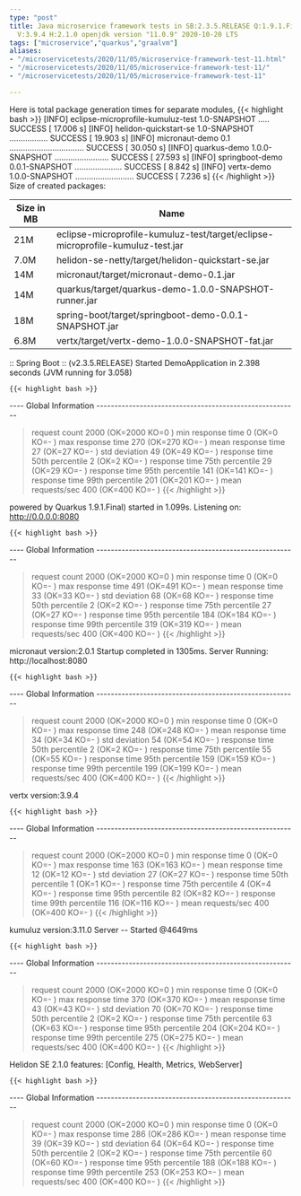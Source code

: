 ```yaml
---
type: "post"
title: Java microservice framework tests in SB:2.3.5.RELEASE Q:1.9.1.Final M:2.1.2
  V:3.9.4 H:2.1.0 openjdk version "11.0.9" 2020-10-20 LTS
tags: ["microservice","quarkus","graalvm"]
aliases:
- "/microservicetests/2020/11/05/microservice-framework-test-11.html"
- "/microservicetests/2020/11/05/microservice-framework-test-11/"
- "/microservicetests/2020/11/05/microservice-framework-test-11"

---
```

 
Here is total package generation times for separate modules,
{{< highlight bash >}}
[INFO] eclipse-microprofile-kumuluz-test 1.0-SNAPSHOT ..... SUCCESS [ 17.006 s]
[INFO] helidon-quickstart-se 1.0-SNAPSHOT ................. SUCCESS [ 19.903 s]
[INFO] micronaut-demo 0.1 ................................. SUCCESS [ 30.050 s]
[INFO] quarkus-demo 1.0.0-SNAPSHOT ........................ SUCCESS [ 27.593 s]
[INFO] springboot-demo 0.0.1-SNAPSHOT ..................... SUCCESS [  8.842 s]
[INFO] vertx-demo 1.0.0-SNAPSHOT .......................... SUCCESS [  7.236 s]
{{< /highlight >}}
Size of created packages:

| Size in MB |  Name |
|------------|-------|
| 21M | eclipse-microprofile-kumuluz-test/target/eclipse-microprofile-kumuluz-test.jar |
| 7.0M | helidon-se-netty/target/helidon-quickstart-se.jar |
| 14M | micronaut/target/micronaut-demo-0.1.jar |
| 14M | quarkus/target/quarkus-demo-1.0.0-SNAPSHOT-runner.jar |
| 18M | spring-boot/target/springboot-demo-0.0.1-SNAPSHOT.jar |
| 6.8M | vertx/target/vertx-demo-1.0.0-SNAPSHOT-fat.jar |


:: Spring Boot :: (v2.3.5.RELEASE) Started DemoApplication in 2.398 seconds (JVM running for 3.058)

    {{< highlight bash >}}
---- Global Information --------------------------------------------------------
> request count                                       2000 (OK=2000   KO=0     )
> min response time                                      0 (OK=0      KO=-     )
> max response time                                    270 (OK=270    KO=-     )
> mean response time                                    27 (OK=27     KO=-     )
> std deviation                                         49 (OK=49     KO=-     )
> response time 50th percentile                          2 (OK=2      KO=-     )
> response time 75th percentile                         29 (OK=29     KO=-     )
> response time 95th percentile                        141 (OK=141    KO=-     )
> response time 99th percentile                        201 (OK=201    KO=-     )
> mean requests/sec                                    400 (OK=400    KO=-     )
{{< /highlight >}}

powered by Quarkus 1.9.1.Final) started in 1.099s. Listening on: http://0.0.0.0:8080

    {{< highlight bash >}}
---- Global Information --------------------------------------------------------
> request count                                       2000 (OK=2000   KO=0     )
> min response time                                      0 (OK=0      KO=-     )
> max response time                                    491 (OK=491    KO=-     )
> mean response time                                    33 (OK=33     KO=-     )
> std deviation                                         68 (OK=68     KO=-     )
> response time 50th percentile                          2 (OK=2      KO=-     )
> response time 75th percentile                         27 (OK=27     KO=-     )
> response time 95th percentile                        184 (OK=184    KO=-     )
> response time 99th percentile                        319 (OK=319    KO=-     )
> mean requests/sec                                    400 (OK=400    KO=-     )
{{< /highlight >}}

micronaut version:2.0.1 Startup completed in 1305ms. Server Running: http://localhost:8080

    {{< highlight bash >}}
---- Global Information --------------------------------------------------------
> request count                                       2000 (OK=2000   KO=0     )
> min response time                                      0 (OK=0      KO=-     )
> max response time                                    248 (OK=248    KO=-     )
> mean response time                                    34 (OK=34     KO=-     )
> std deviation                                         54 (OK=54     KO=-     )
> response time 50th percentile                          2 (OK=2      KO=-     )
> response time 75th percentile                         55 (OK=55     KO=-     )
> response time 95th percentile                        159 (OK=159    KO=-     )
> response time 99th percentile                        199 (OK=199    KO=-     )
> mean requests/sec                                    400 (OK=400    KO=-     )
{{< /highlight >}}

vertx version:3.9.4

    {{< highlight bash >}}
---- Global Information --------------------------------------------------------
> request count                                       2000 (OK=2000   KO=0     )
> min response time                                      0 (OK=0      KO=-     )
> max response time                                    163 (OK=163    KO=-     )
> mean response time                                    12 (OK=12     KO=-     )
> std deviation                                         27 (OK=27     KO=-     )
> response time 50th percentile                          1 (OK=1      KO=-     )
> response time 75th percentile                          4 (OK=4      KO=-     )
> response time 95th percentile                         82 (OK=82     KO=-     )
> response time 99th percentile                        116 (OK=116    KO=-     )
> mean requests/sec                                    400 (OK=400    KO=-     )
{{< /highlight >}}

kumuluz version:3.11.0 Server -- Started @4649ms

    {{< highlight bash >}}
---- Global Information --------------------------------------------------------
> request count                                       2000 (OK=2000   KO=0     )
> min response time                                      0 (OK=0      KO=-     )
> max response time                                    370 (OK=370    KO=-     )
> mean response time                                    43 (OK=43     KO=-     )
> std deviation                                         70 (OK=70     KO=-     )
> response time 50th percentile                          2 (OK=2      KO=-     )
> response time 75th percentile                         63 (OK=63     KO=-     )
> response time 95th percentile                        204 (OK=204    KO=-     )
> response time 99th percentile                        275 (OK=275    KO=-     )
> mean requests/sec                                    400 (OK=400    KO=-     )
{{< /highlight >}}

Helidon SE 2.1.0 features: [Config, Health, Metrics, WebServer]

    {{< highlight bash >}}
---- Global Information --------------------------------------------------------
> request count                                       2000 (OK=2000   KO=0     )
> min response time                                      0 (OK=0      KO=-     )
> max response time                                    286 (OK=286    KO=-     )
> mean response time                                    39 (OK=39     KO=-     )
> std deviation                                         64 (OK=64     KO=-     )
> response time 50th percentile                          2 (OK=2      KO=-     )
> response time 75th percentile                         60 (OK=60     KO=-     )
> response time 95th percentile                        188 (OK=188    KO=-     )
> response time 99th percentile                        253 (OK=253    KO=-     )
> mean requests/sec                                    400 (OK=400    KO=-     )
{{< /highlight >}}